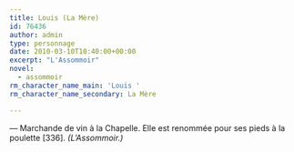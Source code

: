 ```yaml
---
title: Louis (La Mère)
id: 76436
author: admin
type: personnage
date: 2010-03-10T10:40:00+00:00
excerpt: "L'Assommoir"
novel:
  - assommoir
rm_character_name_main: 'Louis '
rm_character_name_secondary: La Mère

---
```

— Marchande de vin à la Chapelle. Elle est renommée pour ses pieds à la poulette [336]. _(L&rsquo;Assommoir.)_